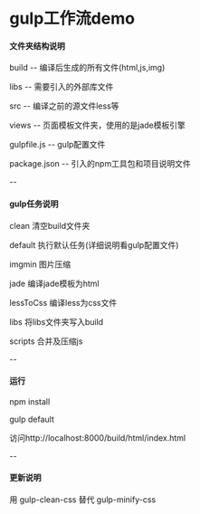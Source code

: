 # gulp工作流demo



#### **文件夹结构说明**

build -- 编译后生成的所有文件(html,js,img)  

libs -- 需要引入的外部库文件  

src -- 编译之前的源文件less等

views -- 页面模板文件夹，使用的是jade模板引擎

gulpfile.js -- gulp配置文件

package.json -- 引入的npm工具包和项目说明文件

--


#### **gulp任务说明**

clean 清空build文件夹

default 执行默认任务(详细说明看gulp配置文件)

imgmin 图片压缩

jade 编译jade模板为html

lessToCss 编译less为css文件

libs 将libs文件夹写入build

scripts 合并及压缩js

--


#### **运行**
npm install

gulp default

访问http://localhost:8000/build/html/index.html

--


#### **更新说明**

用 gulp-clean-css 替代 gulp-minify-css

